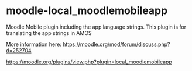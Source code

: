 moodle-local_moodlemobileapp
============================

Moodle Mobile plugin including the app language strings. This plugin is for translating the app strings in AMOS

More information here: https://moodle.org/mod/forum/discuss.php?d=252704

https://moodle.org/plugins/view.php?plugin=local_moodlemobileapp
